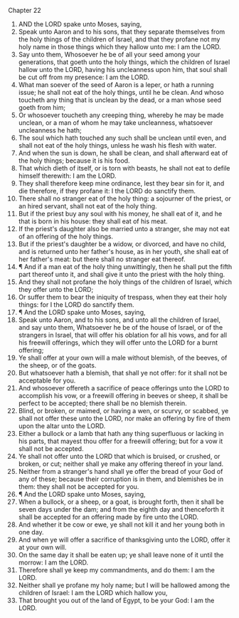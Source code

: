 

Chapter 22

1. AND the LORD spake unto Moses, saying,
2. Speak unto Aaron and to his sons, that they separate themselves from the holy things of the children of Israel, and that they profane not my holy name in those things which they hallow unto me: I am the LORD.
3. Say unto them, Whosoever he be of all your seed among your generations, that goeth unto the holy things, which the children of Israel hallow unto the LORD, having his uncleanness upon him, that soul shall be cut off from my presence: I am the LORD.
4. What man soever of the seed of Aaron is a leper, or hath a running issue; he shall not eat of the holy things, until he be clean.  And whoso toucheth any thing that is unclean by the dead, or a man whose seed goeth from him;
5. Or whosoever toucheth any creeping thing, whereby he may be made unclean, or a man of whom he may take uncleanness, whatsoever uncleanness he hath;
6. The soul which hath touched any such shall be unclean until even, and shall not eat of the holy things, unless he wash his flesh with water.
7. And when the sun is down, he shall be clean, and shall afterward eat of the holy things; because it is his food.
8. That which dieth of itself, or is torn with beasts, he shall not eat to defile himself therewith: I am the LORD.
9. They shall therefore keep mine ordinance, lest they bear sin for it, and die therefore, if they profane it: I the LORD do sanctify them.
10. There shall no stranger eat of the holy thing: a sojourner of the priest, or an hired servant, shall not eat of the holy thing.
11. But if the priest buy any soul with his money, he shall eat of it, and he that is born in his house: they shall eat of his meat.
12. If the priest's daughter also be married unto a stranger, she may not eat of an offering of the holy things.
13. But if the priest's daughter be a widow, or divorced, and have no child, and is returned unto her father's house, as in her youth, she shall eat of her father's meat: but there shall no stranger eat thereof.
14. ¶ And if a man eat of the holy thing unwittingly, then he shall put the fifth part thereof unto it, and shall give it unto the priest with the holy thing.
15. And they shall not profane the holy things of the children of Israel, which they offer unto the LORD;
16. Or suffer them to bear the iniquity of trespass, when they eat their holy things: for I the LORD do sanctify them.
17. ¶ And the LORD spake unto Moses, saying,
18. Speak unto Aaron, and to his sons, and unto all the children of Israel, and say unto them, Whatsoever he be of the house of Israel, or of the strangers in Israel, that will offer his oblation for all his vows, and for all his freewill offerings, which they will offer unto the LORD for a burnt offering;
19. Ye shall offer at your own will a male without blemish, of the beeves, of the sheep, or of the goats.
20. But whatsoever hath a blemish, that shall ye not offer: for it shall not be acceptable for you.
21. And whosoever offereth a sacrifice of peace offerings unto the LORD to accomplish his vow, or a freewill offering in beeves or sheep, it shall be perfect to be accepted; there shall be no blemish therein.
22. Blind, or broken, or maimed, or having a wen, or scurvy, or scabbed, ye shall not offer these unto the LORD, nor make an offering by fire of them upon the altar unto the LORD.
23. Either a bullock or a lamb that hath any thing superfluous or lacking in his parts, that mayest thou offer for a freewill offering; but for a vow it shall not be accepted.
24. Ye shall not offer unto the LORD that which is bruised, or crushed, or broken, or cut; neither shall ye make any offering thereof in your land.
25. Neither from a stranger's hand shall ye offer the bread of your God of any of these; because their corruption is in them, and blemishes be in them: they shall not be accepted for you.
26. ¶ And the LORD spake unto Moses, saying,
27. When a bullock, or a sheep, or a goat, is brought forth, then it shall be seven days under the dam; and from the eighth day and thenceforth it shall be accepted for an offering made by fire unto the LORD.
28. And whether it be cow or ewe, ye shall not kill it and her young both in one day.
29. And when ye will offer a sacrifice of thanksgiving unto the LORD, offer it at your own will.
30. On the same day it shall be eaten up; ye shall leave none of it until the morrow: I am the LORD.
31. Therefore shall ye keep my commandments, and do them: I am the LORD.
32. Neither shall ye profane my holy name; but I will be hallowed among the children of Israel: I am the LORD which hallow you,
33. That brought you out of the land of Egypt, to be your God: I am the LORD.

